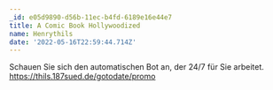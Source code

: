 ```yaml
---
_id: e05d9890-d56b-11ec-b4fd-6189e16e44e7
title: A Comic Book Hollywoodized
name: Henrythils
date: '2022-05-16T22:59:44.714Z'
---
```

Schauen Sie sich den automatischen Bot an, der 24/7 für Sie arbeitet. https://thils.187sued.de/gotodate/promo
